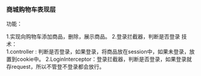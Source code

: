 <h3>商城购物车表现层</h3>
功能：

1.实现向购物车添加商品，删除，展示商品。
2.登录拦截器，判断是否登录
技术：  
1.controller : 判断是否登录，如果登录，将商品放在session中，如果未登录，放置到cookie中。
2.LoginInterceptor：登录拦截器，判断是否登录，如果登录就存request，所以不管登不登录都会放行。
